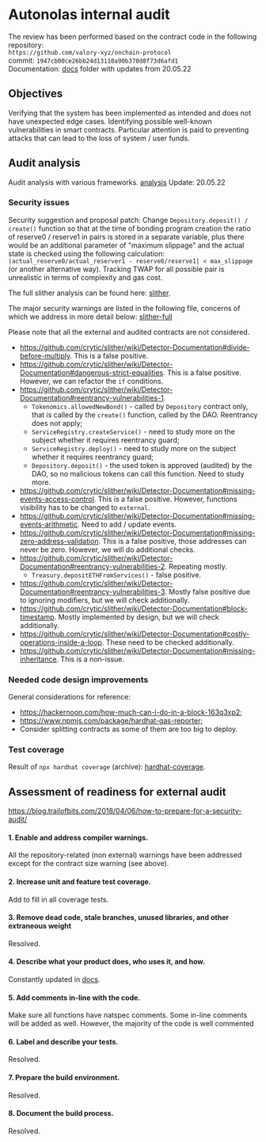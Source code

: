 # Autonolas internal audit
The review has been performed based on the contract code in the following repository:<br>
`https://github.com/valory-xyz/onchain-protocol` <br>
commit: `1947cb00ce26bb24d13110a90b370d8f73d6afd1` <br>
Documentation: [docs](https://github.com/valory-xyz/onchain-protocol/blob/main/docs) folder with updates from 20.05.22 <br>

## Objectives
Verifying that the system has been implemented as intended and does not have unexpected edge cases.
Identifying possible well-known vulnerabilities in smart contracts. 
Particular attention is paid to preventing attacks that can lead to the loss of system / user funds.

## Audit analysis
Audit analysis with various frameworks. [analysis](https://github.com/valory-xyz/onchain-protocol/blob/main/audits/analysis) Update: 20.05.22

### Security issues
Security suggestion and proposal patch: Change `Depository.deposit() / create()` function
so that at the time of bonding program creation the ratio of reserve0 / reserve1 in pairs is stored in a separate variable, plus
there would be an additional parameter of "maximum slippage" and the actual state is checked using the following calculation:
`|actual_reserve0/actual_reserver1 - reserve0/reserve1| < max_slippage` (or another alternative way). 
Tracking TWAP for all possible pair is unrealistic in terms of complexity and gas cost.

The full slither analysis can be found here: [slither](https://github.com/valory-xyz/onchain-protocol/blob/main/audits/analysis/slither).

The major security warnings are listed in the following file, concerns of which we address in more detail below:
[slither-full](https://github.com/valory-xyz/onchain-protocol/blob/main/audits/analysis/slither/slither_full.txt) 

Please note that all the external and audited contracts are not considered.

- https://github.com/crytic/slither/wiki/Detector-Documentation#divide-before-multiply. This is a false positive.
- https://github.com/crytic/slither/wiki/Detector-Documentation#dangerous-strict-equalities. This is a false positive.
However, we can refactor the `if` conditions.
- https://github.com/crytic/slither/wiki/Detector-Documentation#reentrancy-vulnerabilities-1.
  - `Tokenomics.allowedNewBond()` - called by `Depository` contract only, that is called by the `create()` function, called by the DAO. Reentrancy does not apply;
  - `ServiceRegistry.createService()` - need to study more on the subject whether it requires reentrancy guard;
  - `ServiceRegistry.deploy()` - need to study more on the subject whether it requires reentrancy guard;
  - `Depository.deposit()` - the used token is approved (audited) by the DAO, so no malicious tokens can call this function. Need to study more.
- https://github.com/crytic/slither/wiki/Detector-Documentation#missing-events-access-control. This is a false positive. However, functions visibility has to be changed to `external`.
- https://github.com/crytic/slither/wiki/Detector-Documentation#missing-events-arithmetic. Need to add / update events.
- https://github.com/crytic/slither/wiki/Detector-Documentation#missing-zero-address-validation. This is a false positive, those addresses can never be zero. However, we will do additional checks.
- https://github.com/crytic/slither/wiki/Detector-Documentation#reentrancy-vulnerabilities-2. Repeating mostly.
  - `Treasury.depositETHFromServices()` - false positive.
- https://github.com/crytic/slither/wiki/Detector-Documentation#reentrancy-vulnerabilities-3. Mostly false positive due to ignoring modifiers, but we will check additionally.
- https://github.com/crytic/slither/wiki/Detector-Documentation#block-timestamp. Mostly implemented by design, but we will check additionally.
- https://github.com/crytic/slither/wiki/Detector-Documentation#costly-operations-inside-a-loop. These need to be checked additionally.
- https://github.com/crytic/slither/wiki/Detector-Documentation#missing-inheritance. This is a non-issue.

### Needed code design improvements
General considerations for reference:
- https://hackernoon.com/how-much-can-i-do-in-a-block-163q3xp2;
- https://www.npmjs.com/package/hardhat-gas-reporter;
- Consider splitting contracts as some of them are too big to deploy.

### Test coverage
Result of `npx hardhat coverage` (archive): [hardhat-coverage](https://github.com/valory-xyz/onchain-protocol/blob/main/audits/hardhat-coverage.tar.gz).


## Assessment of readiness for external audit
https://blog.trailofbits.com/2018/04/06/how-to-prepare-for-a-security-audit/

#### 1. Enable and address compiler warnings.
All the repository-related (non external) warnings have been addressed except for the contract size warning (see above).

#### 2. Increase unit and feature test coverage.
Add to fill in all coverage tests.

#### 3. Remove dead code, stale branches, unused libraries, and other extraneous weight
Resolved.

#### 4. Describe what your product does, who uses it, and how.
Constantly updated in [docs](https://github.com/valory-xyz/onchain-protocol/blob/main/docs).

#### 5. Add comments in-line with the code.
Make sure all functions have natspec comments. Some in-line comments will be added as well. However, the majority of the code is well commented

#### 6. Label and describe your tests. 
Resolved.

#### 7. Prepare the build environment. 
Resolved.

#### 8. Document the build process. 
Resolved.

